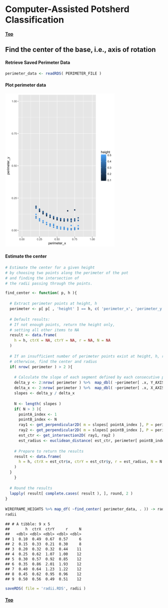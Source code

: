 
# Computer-Assisted Potsherd Classification

#### [Top](../README.md)

Find the center of the base, i.e., axis of rotation
---------------------------------------------------

#### Retrieve Saved Perimeter Data

``` r
perimeter_data <- readRDS( PERIMETER_FILE )
```

#### Plot perimeter data

<img src="./images/perimeter_data.png" width="350" >

#### Estimate the center

``` r
# Estimate the center for a given height
# by choosing two points along the perimeter of the pot
# and finding the intersection of
# the radii passing through the points.
```

``` r
find_center <- function( p, h ){

  # Extract perimeter points at height, h
  perimeter <- p[ p[ , 'height' ] == h, c( 'perimeter_x', 'perimeter_y' ) ]
 
  # Default results: 
  # If not enough points, return the height only,
  # setting all other items to NA
  result <- data.frame(
    h = h, ctrX = NA, ctrY = NA, r = NA, N = NA
  )

  # If an insufficient number of perimeter points exist at height, h, return result unknown,
  # otherwise, find the center and radius
  if( nrow( perimeter ) > 2 ){
  
    # Calculate the slope of each segment defined by each consecutive pair of perimeter points
    delta_y <- 2:nrow( perimeter ) %>%  map_dbl( ~perimeter[ .x, Y_AXIS ] - perimeter[ .x-1, Y_AXIS ] )
    delta_x <- 2:nrow( perimeter ) %>%  map_dbl( ~perimeter[ .x, X_AXIS ] - perimeter[ .x-1, X_AXIS ] )
    slopes <- delta_y / delta_x

    N <- length( slopes )
    if( N > 3 ){
      pointA_index <- 1
      pointB_index <- N
      ray1 <- get_perpendicular2D( m = slopes[ pointA_index ], P = perimeter[ pointA_index + 1, ] )
      ray2 <- get_perpendicular2D( m = slopes[ pointB_index ], P = perimeter[ pointB_index - 1, ] )
      est_ctr <- get_intersection2D( ray1, ray2 )
      est_radius <- euclidean_distance( est_ctr, perimeter[ pointB_index, ] )

    # Prepare to return the results
    result <- data.frame(
      h = h, ctrX = est_ctr$x, ctrY = est_ctr$y, r = est_radius, N = N
    )
  }
    }

  # Round the results
  lapply( result[ complete.cases( result ), ], round, 2 )
}

WIREFRAME_HEIGHTS %>% map_df( ~find_center( perimeter_data, . )) -> radii
radii
```

    ## # A tibble: 9 x 5
    ##       h  ctrX  ctrY     r     N
    ##   <dbl> <dbl> <dbl> <dbl> <dbl>
    ## 1  0.10  0.49  0.67  0.57     6
    ## 2  0.15  0.33  0.21  0.30     8
    ## 3  0.20  0.32  0.32  0.44    11
    ## 4  0.25  0.62  1.07  1.00    12
    ## 5  0.30  0.57  0.92  0.85    12
    ## 6  0.35  0.86  2.01  1.93    12
    ## 7  0.40  0.64  1.23  1.22    12
    ## 8  0.45  0.62  0.95  0.96    12
    ## 9  0.50  0.56  0.49  0.51    12

``` r
saveRDS( file = 'radii.RDS', radii )
```

#### [Top](../README.md)
